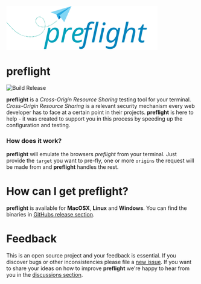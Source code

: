 <img align="center" src="https://raw.githubusercontent.com/sullrich84/preflight/master/assets/logo.svg?sanitize=true" width="400" />

# preflight

![Build Release](https://github.com/sullrich84/preflight/workflows/Build%20Release/badge.svg)

**preflight** is a *Cross-Origin Resource Sharing* testing tool for your terminal. 
*Cross-Origin Resource Sharing* is a relevant security mechanism every web 
developer has to face at a certain point in their projects. **preflight** is here 
to help - it was created to support you in this process by speeding up the 
configuration and testing.

### How does it work?

**preflight** will emulate the browsers *preflight* from your terminal. Just 
provide the `target` you want to pre-fly, one or more `origins` the request will 
be made from and **preflight** handles the rest.  

# How can I get preflight?

**preflight** is available for **MacOSX**, **Linux** and **Windows**. You can find 
the binaries in [GitHubs release section](https://github.com/sullrich84/preflight/releases).

# Feedback

This is an open source project and your feedback is essential. If you discover 
bugs or other inconsistencies please file a [new issue](https://github.com/sullrich84/preflight/issues).
If you want to share your ideas on how to improve **preflight** we're happy to hear
from you in the [discussions section](https://github.com/sullrich84/preflight/discussions).